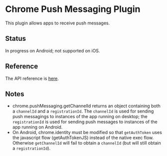 # Chrome Push Messaging Plugin

This plugin allows apps to receive push messages.

## Status

In progress on Android; not supported on iOS.

## Reference

The API reference is [here](http://developer.chrome.com/apps/pushMessaging.html).

## Notes

* chrome.pushMessaging.getChannelId returns an object containing both a `channelId` and a `registrationId`.  The `channelId` is used for sending push messagings to instances of the app running on desktop; the `registrationId` is used for sending push messages to instances of the app running on Android.
* On Android, chrome.identity must be modified so that `getAuthToken` uses the javascript flow (getAuthTokenJS) instead of the native exec flow.  Otherwise `getChannelId` will fail to obtain a `channelId` (but will still obtain a `registrationId`).
